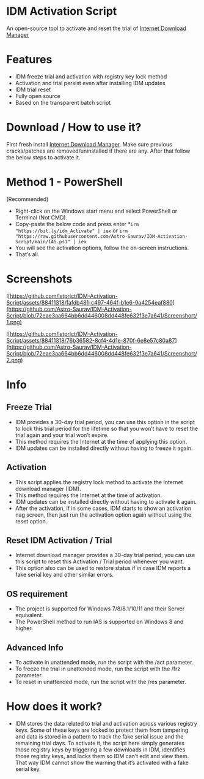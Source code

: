 # IDM Activation Script
An open-source tool to activate and reset the trial of [Internet Download Manager](https://www.internetdownloadmanager.com/)

# Features
* IDM freeze trial and activation with registry key lock method
* Activation and trial persist even after installing IDM updates
* IDM trial reset
* Fully open source
* Based on the transparent batch script

# Download / How to use it?
First fresh install [Internet Download Manager](https://www.internetdownloadmanager.com/). Make sure previous cracks/patches are removed/uninstalled if there are any.
After that follow the below steps to activate it.


# Method 1 - PowerShell
(Recommended)

* Right-click on the Windows start menu and select PowerShell or Terminal (Not CMD).
* Copy-paste the below code and press enter
*`irm "https://bit.ly/idm_Activate" | iex` or
`irm "https://raw.githubusercontent.com/Astro-Saurav/IDM-Activation-Script/main/IAS.ps1" | iex`
* You will see the activation options, follow the on-screen instructions.
* That’s all.


# Screenshots
![https://github.com/lstprjct/IDM-Activation-Script/assets/88411318/fafdb481-c497-464f-b1e6-9a4254eaf880](https://github.com/Astro-Saurav/IDM-Activation-Script/blob/72eae3aa664bb6dd446008dd448fe632f3e7a641/Screenshort/1.png)

![https://github.com/lstprjct/IDM-Activation-Script/assets/88411318/76b36582-8cf4-4d1e-870f-6e8e57c80a87](https://github.com/Astro-Saurav/IDM-Activation-Script/blob/72eae3aa664bb6dd446008dd448fe632f3e7a641/Screenshort/2.png)

# Info
## Freeze Trial
* IDM provides a 30-day trial period, you can use this option in the script to lock this trial period for the lifetime so that you won’t have to reset the trial again and your trial won’t expire.
* This method requires the Internet at the time of applying this option.
* IDM updates can be installed directly without having to freeze it again.

## Activation

* This script applies the registry lock method to activate the Internet download manager (IDM).
* This method requires the Internet at the time of activation.
* IDM updates can be installed directly without having to activate it again.
* After the activation, if in some cases, IDM starts to show an activation nag screen, then just run the activation option again without using the reset option.

## Reset IDM Activation / Trial
* Internet download manager provides a 30-day trial period, you can use this script to reset this Activation / Trial period whenever you want.
* This option also can be used to restore status if in case IDM reports a fake serial key and other similar errors.

## OS requirement
* The project is supported for Windows 7/8/8.1/10/11 and their Server equivalent.
* The PowerShell method to run IAS is supported on Windows 8 and higher.

## Advanced Info
* To activate in unattended mode, run the script with the /act parameter.
* To freeze the trial in unattended mode, run the script with the /frz parameter.
* To reset in unattended mode, run the script with the /res parameter.

# How does it work?
* IDM stores the data related to trial and activation across various registry keys. Some of these keys are locked to protect them from tampering and data is stored in a pattern to track the fake serial issue and the remaining trial days. To activate it, the script here simply generates those registry keys by triggering a few downloads in IDM, identifies those registry keys, and locks them so IDM can’t edit and view them. That way IDM cannot show the warning that it’s activated with a fake serial key.
